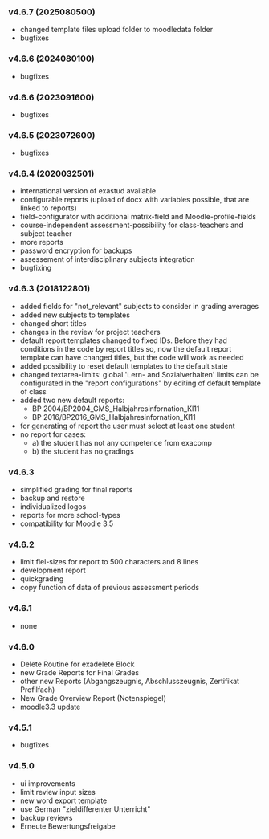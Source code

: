 ### v4.6.7 (2025080500) ###
* changed template files upload folder to moodledata folder
* bugfixes

### v4.6.6 (2024080100) ###
* bugfixes

### v4.6.6 (2023091600) ###
* bugfixes

### v4.6.5 (2023072600) ###
* bugfixes

### v4.6.4 (2020032501) ###
* international version of exastud available
* configurable reports (upload of docx with variables possible, that are linked to reports)
* field-configurator with additional matrix-field and Moodle-profile-fields
* course-independent assessment-possibility for class-teachers and subject teacher
* more reports
* password encryption for backups
* assessement of interdisciplinary subjects integration
* bugfixing

### v4.6.3 (2018122801) ###

* added fields for "not_relevant" subjects to consider in grading averages
* added new subjects to templates
* changed short titles
* changes in the review for project teachers
* default report templates changed to fixed IDs. Before they had conditions in the code by report titles so, now the default report template can have changed titles, but the code will work as needed
* added possibility to reset default templates to the default state
* changed textarea-limits: global 'Lern- and Sozialverhalten' limits can be configurated in the "report configurations" by editing of default template of class
* added two new default reports:
  - BP 2004/BP2004_GMS_Halbjahresinfornation_Kl11
  - BP 2016/BP2016_GMS_Halbjahresinfornation_Kl11
* for generating of report the user must select at least one student
* no report for cases:
  - a) the student has not any competence from exacomp
  - b) the student has no gradings

### v4.6.3 ###

* simplified grading for final reports
* backup and restore
* individualized logos
* reports for more school-types
* compatibility for Moodle 3.5

### v4.6.2 ###

* limit fiel-sizes for report to 500 characters and 8 lines
* development report
* quickgrading
* copy function of data of previous assessment periods

### v4.6.1 ###

* none

### v4.6.0 ###

* Delete Routine for exadelete Block
* new Grade Reports for Final Grades
* other new Reports (Abgangszeugnis, Abschlusszeugnis, Zertifikat Profilfach)
* New Grade Overview Report (Notenspiegel)
* moodle3.3 update

### v4.5.1 ###

* bugfixes

### v4.5.0 ###

* ui improvements
* limit review input sizes
* new word export template
* use German "zieldifferenter Unterricht"
* backup reviews
* Erneute Bewertungsfreigabe

